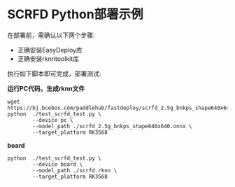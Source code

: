 # SCRFD Python部署示例

在部署前，需确认以下两个步骤:

* 正确安装EasyDeploy库
* 正确安装rknntoolkit库

执行如下脚本即可完成，部署测试:

**运行PC代码，生成rknn文件**
```text
wget https://bj.bcebos.com/paddlehub/fastdeploy/scrfd_2.5g_bnkps_shape640x640.onnx
python  ./test_scrfd_test.py \
        --device pc \
        --model_path ./scrfd_2.5g_bnkps_shape640x640.onnx \
        --target_platform RK3568
```

**board**
```text
python  ./test_scrfd_test.py \
        --device board \
        --model_path ./scrfd.rknn \
        --target_platform RK3568
```
